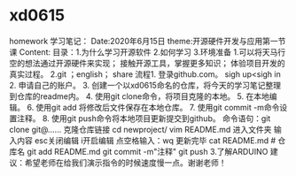 # xd0615
homework
学习笔记：
Date:2020年6月15日  theme:开源硬件开发与应用第一节课
Content:
目录：1.为什么学习开源软件
      2.如何学习
      3.环境准备
1.可以将天马行空的想法通过开源硬件来实现；
  接触开源工具，掌握更多知识；
  体验项目开发的真实过程。
2.git ；english； share
 流程1. 登录github.com。
         sigh up<sigh in
     2. 申请自己的账户。
     3. 创建一个以xd0615命名的仓库，将今天的学习笔记整理到仓库的readme内。
     4. 使用git clone命令，将项目克隆的本地。
     5. 在本地编辑。
     6. 使用git add 将修改后文件保存在本地仓库。
     7. 使用git commit -m命令设置注释。
     8. 使用git push命令将本地项目更新提交到github。
命令语句：git clone git@…… 克隆仓库链接
          cd newproject/
          vim README.md    进入文件夹
             输入内容 esc关闭编辑 i开启编辑 点空格输入：wq 更新完毕
          cat README.md
          # 仓库名
          git add README.md
          git commit -m"注释"
          git push
3.了解ARDUINO
建议：希望老师在给我们演示指令的时候速度慢一点。谢谢老师！
